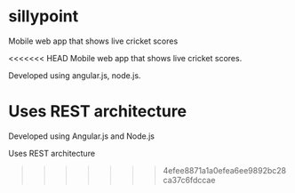 # sillypoint
  Mobile web app that shows live cricket scores

<<<<<<< HEAD
Mobile web app that shows live cricket scores. 

Developed using angular.js, node.js. 

Uses REST architecture
=======
  Developed using Angular.js and Node.js

  Uses REST architecture
>>>>>>> 4efee8871a1a0efea6ee9892bc28ca37c6fdccae
